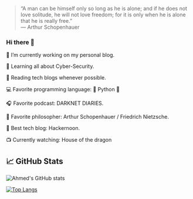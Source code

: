 
>“A man can be himself only so long as he is alone; and if he does not love solitude, he will not love freedom; for it is only when he is alone that he is really free.” <br/> ― Arthur Schopenhauer

### Hi there 👋

🔭   I’m currently working on my personal blog.

🌱   Learning all about Cyber-Security.

📰   Reading tech blogs whenever possible.

:computer:   Favorite programming language: :snake: Python :snake:

:headphones:   Favorite podcast: DARKNET DIARIES.

:man:   Favorite philosopher: Arthur Schopenhauer / Friedrich Nietzsche.

:page_facing_up:   Best tech blog: Hackernoon.

:tv:   Currently watching: House of the dragon

<h2> 📈 GitHub Stats </h2>

![Ahmed's GitHub stats](https://github-readme-stats.vercel.app/api?username=Ahmed-Z&show_icons=true&theme=dark)

[![Top Langs](https://github-readme-stats.vercel.app/api/top-langs/?username=Ahmed-Z&layout=compact&theme=dark)](https://github.com/anuraghazra/github-readme-stats)
